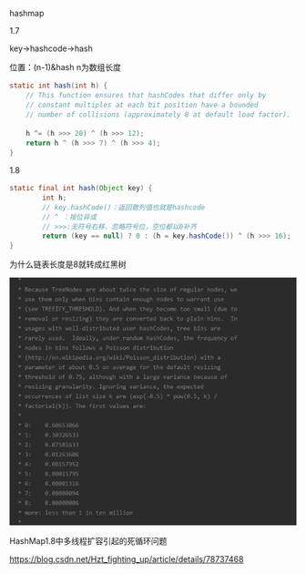 hashmap

1.7

key->hashcode->hash

位置：(n-1)&hash n为数组长度

```java
static int hash(int h) {
    // This function ensures that hashCodes that differ only by
    // constant multiples at each bit position have a bounded
    // number of collisions (approximately 8 at default load factor).

    h ^= (h >>> 20) ^ (h >>> 12);
    return h ^ (h >>> 7) ^ (h >>> 4);
}
```



1.8

```java
static final int hash(Object key) {
        int h;
        // key.hashCode()：返回散列值也就是hashcode
        // ^ ：按位异或
        // >>>:无符号右移，忽略符号位，空位都以0补齐
        return (key == null) ? 0 : (h = key.hashCode()) ^ (h >>> 16);
}
```





为什么链表长度是8就转成红黑树

![1554281132256](assets/1554281132256.png)



HashMap1.8中多线程扩容引起的死循环问题

https://blog.csdn.net/Hzt_fighting_up/article/details/78737468



